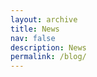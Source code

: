 ```yaml
---
layout: archive
title: News
nav: false
description: News
permalink: /blog/
---
```


<!-- Content here would shop up above your list of posts -->
